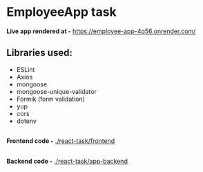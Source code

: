 # EmployeeApp task
**Live app rendered at -** https://employee-app-4q56.onrender.com/
## Libraries used:
- ESLint
- Axios
- mongoose
- mongoose-unique-validator
- Formik (form validation)
- yup
- cors
- dotenv
##
**Frontend code -** [./react-task/frontend](./react-task/frontend)
##
**Backend code -** [./react-task/app-backend](./react-task/app-backend)
